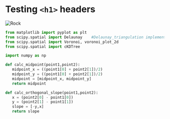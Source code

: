 # Testing `<h1>` headers

![Rock](https://www.publicdomainpictures.net/pictures/170000/velka/large-rock-at-the-beach.jpg)



``` python
from matplotlib import pyplot as plt
from scipy.spatial import Delaunay    #Delaunay_triangulation implementation
from scipy.spatial import Voronoi, voronoi_plot_2d
from scipy.spatial import cKDTree

import numpy as np

def calc_midpoint(point1,point2):
   midpoint_x = ((point1[0] + point2[1])/2)
   midpoint_y = ((point1[0] + point2[1])/2)
   midpoint = [midpoint_x, midpoint_y]
   return midpoint

def calc_orthogonal_slope(point1,point2):
   x = (point2[0] - point1[0])
   y = (point2[1] - point1[1])
   slope = [-y,x]
   return slope
```
